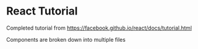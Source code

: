 # React Tutorial

Completed tutorial from https://facebook.github.io/react/docs/tutorial.html

Components are broken down into multiple files
